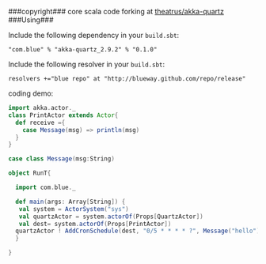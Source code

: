 ###copyright###
core scala code forking at [theatrus/akka-quartz](https://github.com/theatrus/akka-quartz)
###Using###

Include the following dependency in your `build.sbt`:

    "com.blue" % "akka-quartz_2.9.2" % "0.1.0"

Include the following resolver in your `build.sbt`:
    
    resolvers +="blue repo" at "http://blueway.github.com/repo/release"

coding demo:

```scala
import akka.actor._
class PrintActor extends Actor{
  def receive ={
    case Message(msg) => println(msg)
  }
}

case class Message(msg:String)

object RunT{

  import com.blue._

  def main(args: Array[String]) {
   val system = ActorSystem("sys") 
   val quartzActor = system.actorOf(Props[QuartzActor])
   val dest= system.actorOf(Props[PrintActor])
  quartzActor ! AddCronSchedule(dest, "0/5 * * * * ?", Message("hello"))
  }

}

```
